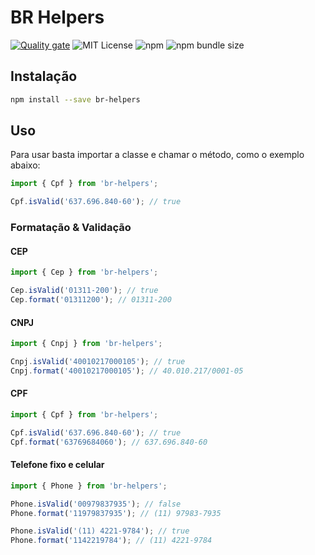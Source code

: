 # BR Helpers
[![Quality gate](https://sonarcloud.io/api/project_badges/quality_gate?project=alisterlf_br-helpers)](https://sonarcloud.io/dashboard?id=alisterlf_br-helpers)
![MIT License](https://img.shields.io/static/v1.svg?label=📜%20License&message=MIT&color=informational)
![npm](https://img.shields.io/npm/v/br-helpers?color=brightgreen)
![npm bundle size](https://img.shields.io/bundlephobia/min/br-helpers)

## Instalação

```bash
npm install --save br-helpers
```

## Uso

Para usar basta importar a classe e chamar o método, como o exemplo abaixo:

```javascript
import { Cpf } from 'br-helpers';

Cpf.isValid('637.696.840-60'); // true
```

### Formatação & Validação

#### CEP

```javascript
import { Cep } from 'br-helpers';

Cep.isValid('01311-200'); // true
Cep.format('01311200'); // 01311-200
```

#### CNPJ

```javascript
import { Cnpj } from 'br-helpers';

Cnpj.isValid('40010217000105'); // true
Cnpj.format('40010217000105'); // 40.010.217/0001-05
```

#### CPF

```javascript
import { Cpf } from 'br-helpers';

Cpf.isValid('637.696.840-60'); // true
Cpf.format('63769684060'); // 637.696.840-60
```

#### Telefone fixo e celular

```javascript
import { Phone } from 'br-helpers';

Phone.isValid('00979837935'); // false
Phone.format('11979837935'); // (11) 97983-7935

Phone.isValid('(11) 4221-9784'); // true
Phone.format('1142219784'); // (11) 4221-9784
```
